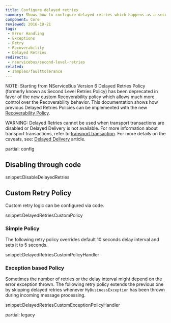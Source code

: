 ```yaml
---
title: Configure delayed retries
summary: Shows how to configure delayed retries which happens as a second stage of recoverability.
component: Core
reviewed: 2016-10-21
tags:
 - Error Handling
 - Exceptions
 - Retry
 - Recoverability
 - Delayed Retries
redirects:
 - nservicebus/second-level-retries
related:
 - samples/faulttolerance
---
```


NOTE: Starting from NServiceBus Version 6 Delayed Retries Policy (formerly known as Second Level Retries Policy) has been deprecated in favor of the new custom Recoverability policy which allows much more control over the Recoverability behavior. This documentation shows how previous Delayed Retries Policies can be implemented with the new [Recoverability Policy](/nservicebus/recoverability/custom-recoverability-policy.md).

WARNING: Delayed Retries cannot be used when transport transactions are disabled or Delayed Delivery is not available. For more information about transport transactions, refer to [transport transaction](/nservicebus/transports/transactions.md). For more details on the caveats, see: [Delayed Delivery](/nservicebus/messaging/delayed-delivery.md#caveats) article.

partial: config


## Disabling through code

snippet:DisableDelayedRetries


## Custom Retry Policy

Custom retry logic can be configured via code.

snippet:DelayedRetriesCustomPolicy


### Simple Policy

The following retry policy overrides default 10 seconds delay interval and sets it to 5 seconds.

snippet:DelayedRetriesCustomPolicyHandler


### Exception based Policy

Sometimes the number of retries or the delay interval might depend on the error exception thrown. The following retry policy extends the previous one by skipping delayed retries whenever `MyBusinessException` has been thrown during incoming message processing.

snippet:DelayedRetriesCustomExceptionPolicyHandler


partial: legacy
